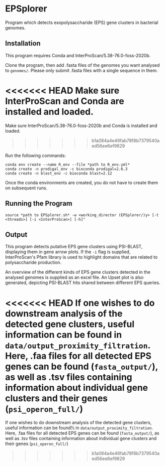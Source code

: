 # EPSplorer

Program which detects exopolysaccharide (EPS) gene clusters in bacterial genomes. 

## Installation

This program requires Conda and InterProScan/5.38-76.0-foss-2020b.

Clone the program, then add .fasta files of the genomes you want analysed to ```genomes/```. Please only submit .fasta files with a single sequence in them.

<<<<<<< HEAD
Make sure InterProScan and Conda are installed and loaded.
=======
Make sure InterProScan/5.38-76.0-foss-2020b and Conda  is installed and loaded.
>>>>>>> b1a084a4e46fab78f8b7379540aed56ee6ef9829

Run the following commands:

```
conda env create --name R_env --file *path to R_env.yml*
conda create -n prodigal_env -c bioconda prodigal=2.6.3
conda create -n blast_env -c bioconda blast=2.12
```

Once the conda environments are created, you do not have to create them on subsequent runs.

## Running the Program

```
source *path to EPSplorer.sh* -w <working_director (EPSplorer/)y> [-t <threads>] [-i <InterProScan>] [-h]"
```

## Output

This program detects putative EPS gene clusters using PSI-BLAST, displaying them in gene arrow plots. If the ```-i``` flag is supplied, InterProScan's Pfam library is used to highlight domains that are related to polysaccharide production. 

An overview of the different kinds of EPS gene clusters detected in the analysed genomes is supplied as an excel file. An Upset plot is also generated, depicting PSI-BLAST hits shared between different EPS queries. 

<<<<<<< HEAD
If one wishes to do downstream analysis of the detected gene clusters, useful information can be found in ```data/output_proximity_filtration```. Here, .faa files for all detected EPS genes can be found (```fasta_output/```), as well as .tsv files containing information about individual gene clusters and their genes  (```psi_operon_full/```)
=======
If one wishes to do downstream analysis of the detected gene clusters, useful information can be found½ in ```data/output_proximity_filtration```. Here, .faa files for all detected EPS genes can be found (```fasta_output/```), as well as .tsv files containing information about individual gene clusters and their genes  (```psi_operon_full/```)
>>>>>>> b1a084a4e46fab78f8b7379540aed56ee6ef9829
